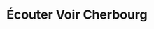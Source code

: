 ---
title: "Écouter Voir Cherbourg"
url: /cherbourg-octeville/ecouter-voir-cherbourg/
shop: opticien
---